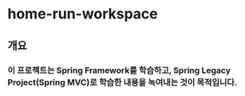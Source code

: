 # home-run-workspace

## 개요

### 이 프로젝트는 Spring Framework를 학습하고, Spring Legacy Project(Spring MVC)로 학습한 내용을 녹여내는 것이 목적입니다.


